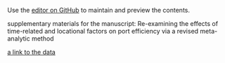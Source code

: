 
Use the [editor on GitHub](https://github.com/oliverwei0304/Xiao_Wei-repository-for-data-supplementary-materials/edit/gh-pages/index.md) to maintain and preview the contents.

supplementary materials for the manuscript: Re-examining the effects of time-related and locational factors on port efficiency via a revised meta-analytic method

[a link to the data](https://www.google.com)

